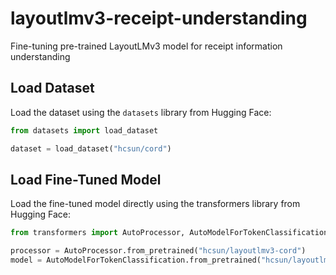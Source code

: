 # layoutlmv3-receipt-understanding
Fine-tuning pre-trained LayoutLMv3 model for receipt information understanding

## Load Dataset

Load the dataset using the `datasets` library from Hugging Face:

```python
from datasets import load_dataset

dataset = load_dataset("hcsun/cord")
```

## Load Fine-Tuned Model

Load the fine-tuned model directly using the transformers library from Hugging Face:

```python
from transformers import AutoProcessor, AutoModelForTokenClassification

processor = AutoProcessor.from_pretrained("hcsun/layoutlmv3-cord")
model = AutoModelForTokenClassification.from_pretrained("hcsun/layoutlmv3-cord")
```